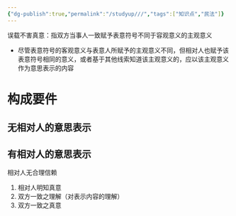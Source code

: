 ```yaml
---
{"dg-publish":true,"permalink":"/studyup///","tags":["知识点","民法"]}
---
```


误载不害真意：指双方当事人一致赋予表意符号不同于容观意义的主观意义
- 尽管表意符号的客观意义与表意人所赋予的主观意义不同，但相对人也赋予该表意符号相同的意义，或者基于其他线索知道该主观意义的，应以该主观意义作为意思表示的内容
# 构成要件
## 无相对人的意思表示
## 有相对人的意思表示
相对人无合理信赖
1. 相对人明知真意
2. 双方一致之理解（对表示内容的理解）
3. 双方一致之真意